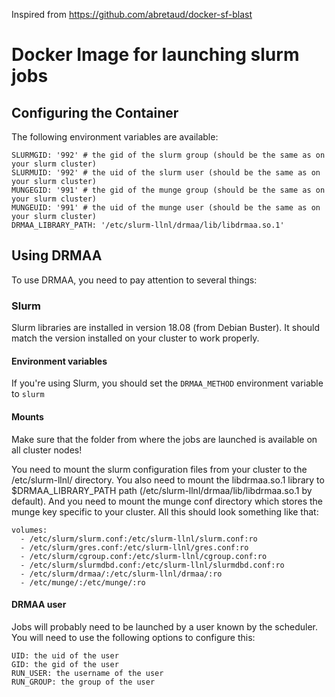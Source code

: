 Inspired from https://github.com/abretaud/docker-sf-blast

# Docker Image for launching slurm jobs

## Configuring the Container

The following environment variables are available:

```
SLURMGID: '992' # the gid of the slurm group (should be the same as on your slurm cluster)
SLURMUID: '992' # the uid of the slurm user (should be the same as on your slurm cluster)
MUNGEGID: '991' # the gid of the munge group (should be the same as on your slurm cluster)
MUNGEUID: '991' # the uid of the munge user (should be the same as on your slurm cluster)
DRMAA_LIBRARY_PATH: '/etc/slurm-llnl/drmaa/lib/libdrmaa.so.1'
```

## Using DRMAA

To use DRMAA, you need to pay attention to several things:

### Slurm

Slurm libraries are installed in version 18.08 (from Debian Buster). It should match the version installed on your cluster to work properly.

#### Environment variables

If you're using Slurm, you should set the `DRMAA_METHOD` environment variable to `slurm`

#### Mounts

Make sure that the folder from where the jobs are launched is available on all cluster nodes!

You need to mount the slurm configuration files from your cluster to the /etc/slurm-llnl/ directory.
You also need to mount the libdrmaa.so.1 library to $DRMAA_LIBRARY_PATH path (/etc/slurm-llnl/drmaa/lib/libdrmaa.so.1 by default).
And you need to mount the munge conf directory which stores the munge key specific to your cluster.
All this should look something like that:

```
volumes:
  - /etc/slurm/slurm.conf:/etc/slurm-llnl/slurm.conf:ro
  - /etc/slurm/gres.conf:/etc/slurm-llnl/gres.conf:ro
  - /etc/slurm/cgroup.conf:/etc/slurm-llnl/cgroup.conf:ro
  - /etc/slurm/slurmdbd.conf:/etc/slurm-llnl/slurmdbd.conf:ro
  - /etc/slurm/drmaa/:/etc/slurm-llnl/drmaa/:ro
  - /etc/munge/:/etc/munge/:ro
```

#### DRMAA user

Jobs will probably need to be launched by a user known by the scheduler. You will need to use the following options to configure this:

```
UID: the uid of the user
GID: the gid of the user
RUN_USER: the username of the user
RUN_GROUP: the group of the user
```
